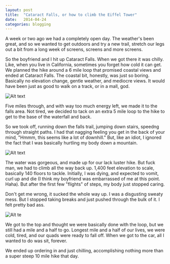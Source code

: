 ```yaml
---
layout: post
title:  "Cataract Falls, or how to climb the Eiffel Tower"
date:   2014-04-24
categories: blogging
---
```


A week or two ago we had a completely open day. The weather's been great, and so we wanted to get outdoors and try a new trail, stretch our legs out a bit from a long week of screens, screens and more screens.

So the boyfriend and I hit up Cataract Falls. When we got there it was chilly. Like, when you live in California, sometimes you forget how cold it can get. We planned the hike around a 6 mile loop that promised coastal views and ended at Cataract Falls. The coastal bit, honestly, was just so boring. Basically no elevation change, gentle weather, and mediocre views. It would have been just as good to walk on a track, or in a mall, god.

![Alt text](https://lh4.googleusercontent.com/-l-G2xUF9wVI/U02toZo_udI/AAAAAAAAAQM/SmToLc4_m9I/w955-h716-no/14+-+20)

Five miles through, and with way too much energy left, we made it to the falls area. Not tired, we decided to tack on an extra 5 mile loop to the hike to get to the base of the waterfall and back. 

So we took off, running down the falls trail, jumping down stairs, speedng through straight paths. I had that nagging feeling you get in the back of your mind, "Hmmm, this seems like a lot of downhill." But, like an idiot, I ignored the fact that I was basically hurtling my body down a mountain.

![Alt text](https://lh5.googleusercontent.com/-jj7eWdlnkg0/U02toc6YQcI/AAAAAAAAAQo/yzTdVWoy93Y/w537-h716-no/14+-+16)

The water was gorgeous, and made up for our lack luster hike. But fuck man, we had to climb all the way back up. 1,400 feet elevation to scale, basically 140 floors to tackle. Initially, I was dying, and expected to vomit, curl up and die (I think my boyfriend was embarrassed of me at this point. Haha). But after the first few "flights" of steps, my body just stopped caring.

Don't get me wrong, it sucked the whole way up. I was a disgusting sweaty mess. But I stopped taking breaks and just pushed through the bulk of it. I felt pretty bad ass. 

![Alt te](https://lh4.googleusercontent.com/-BZk_KutFwlo/U02toXyfGyI/AAAAAAAAAMQ/1jaox2je8G0/w955-h716-no/14+-+25)

We got to the top and thought we were basically done with the loop, but we still had a mile and a half to go. Longest mile and a half of our lives, we were cold, tired, and our quads were ready to fall off. When we got to the car, all I wanted to do was sit, forever.

We ended up ordering in and just chilling, accomplishing nothing more than a super steep 10 mile hike that day. 